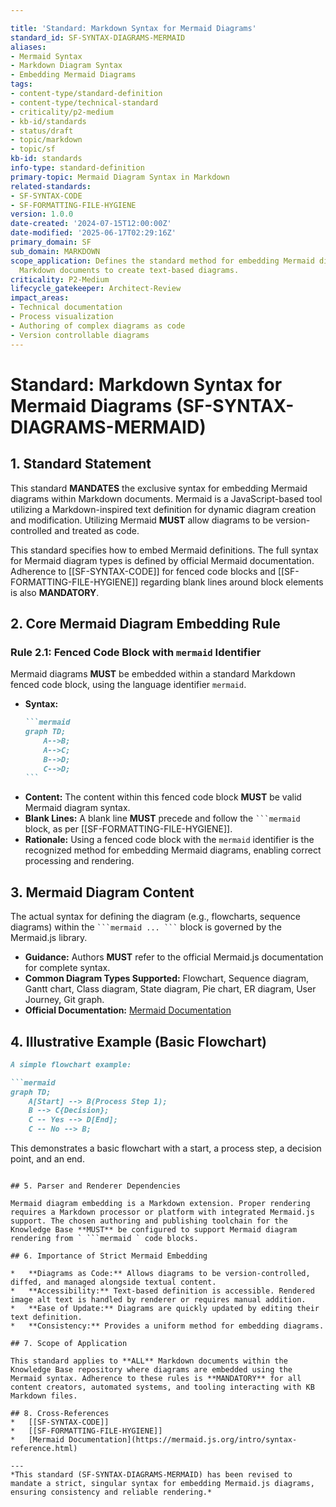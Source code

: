 ```yaml
---

title: 'Standard: Markdown Syntax for Mermaid Diagrams'
standard_id: SF-SYNTAX-DIAGRAMS-MERMAID
aliases:
- Mermaid Syntax
- Markdown Diagram Syntax
- Embedding Mermaid Diagrams
tags:
- content-type/standard-definition
- content-type/technical-standard
- criticality/p2-medium
- kb-id/standards
- status/draft
- topic/markdown
- topic/sf
kb-id: standards
info-type: standard-definition
primary-topic: Mermaid Diagram Syntax in Markdown
related-standards:
- SF-SYNTAX-CODE
- SF-FORMATTING-FILE-HYGIENE
version: 1.0.0
date-created: '2024-07-15T12:00:00Z'
date-modified: '2025-06-17T02:29:16Z'
primary_domain: SF
sub_domain: MARKDOWN
scope_application: Defines the standard method for embedding Mermaid diagrams within
  Markdown documents to create text-based diagrams.
criticality: P2-Medium
lifecycle_gatekeeper: Architect-Review
impact_areas:
- Technical documentation
- Process visualization
- Authoring of complex diagrams as code
- Version controllable diagrams
---
```

# Standard: Markdown Syntax for Mermaid Diagrams (SF-SYNTAX-DIAGRAMS-MERMAID)

## 1. Standard Statement

This standard **MANDATES** the exclusive syntax for embedding Mermaid diagrams within Markdown documents. Mermaid is a JavaScript-based tool utilizing a Markdown-inspired text definition for dynamic diagram creation and modification. Utilizing Mermaid **MUST** allow diagrams to be version-controlled and treated as code.

This standard specifies how to embed Mermaid definitions. The full syntax for Mermaid diagram types is defined by official Mermaid documentation. Adherence to [[SF-SYNTAX-CODE]] for fenced code blocks and [[SF-FORMATTING-FILE-HYGIENE]] regarding blank lines around block elements is also **MANDATORY**.

## 2. Core Mermaid Diagram Embedding Rule

### Rule 2.1: Fenced Code Block with `mermaid` Identifier
Mermaid diagrams **MUST** be embedded within a standard Markdown fenced code block, using the language identifier `mermaid`.
*   **Syntax:**
    ````markdown
    ```mermaid
    graph TD;
        A-->B;
        A-->C;
        B-->D;
        C-->D;
    ```
    ````
*   **Content:** The content within this fenced code block **MUST** be valid Mermaid diagram syntax.
*   **Blank Lines:** A blank line **MUST** precede and follow the ` ```mermaid ` block, as per [[SF-FORMATTING-FILE-HYGIENE]].
*   **Rationale:** Using a fenced code block with the `mermaid` identifier is the recognized method for embedding Mermaid diagrams, enabling correct processing and rendering.

## 3. Mermaid Diagram Content

The actual syntax for defining the diagram (e.g., flowcharts, sequence diagrams) within the ` ```mermaid ... ``` ` block is governed by the Mermaid.js library.
*   **Guidance:** Authors **MUST** refer to the official Mermaid.js documentation for complete syntax.
*   **Common Diagram Types Supported:** Flowchart, Sequence diagram, Gantt chart, Class diagram, State diagram, Pie chart, ER diagram, User Journey, Git graph.
*   **Official Documentation:** [Mermaid Documentation](https://mermaid.js.org/intro/syntax-reference.html)

## 4. Illustrative Example (Basic Flowchart)

```markdown
A simple flowchart example:

```mermaid
graph TD;
    A[Start] --> B(Process Step 1);
    B --> C{Decision};
    C -- Yes --> D[End];
    C -- No --> B;
```

This demonstrates a basic flowchart with a start, a process step, a decision point, and an end.
```

## 5. Parser and Renderer Dependencies

Mermaid diagram embedding is a Markdown extension. Proper rendering requires a Markdown processor or platform with integrated Mermaid.js support. The chosen authoring and publishing toolchain for the Knowledge Base **MUST** be configured to support Mermaid diagram rendering from ` ```mermaid ` code blocks.

## 6. Importance of Strict Mermaid Embedding

*   **Diagrams as Code:** Allows diagrams to be version-controlled, diffed, and managed alongside textual content.
*   **Accessibility:** Text-based definition is accessible. Rendered image alt text is handled by renderer or requires manual addition.
*   **Ease of Update:** Diagrams are quickly updated by editing their text definition.
*   **Consistency:** Provides a uniform method for embedding diagrams.

## 7. Scope of Application

This standard applies to **ALL** Markdown documents within the Knowledge Base repository where diagrams are embedded using the Mermaid syntax. Adherence to these rules is **MANDATORY** for all content creators, automated systems, and tooling interacting with KB Markdown files.

## 8. Cross-References
*   [[SF-SYNTAX-CODE]]
*   [[SF-FORMATTING-FILE-HYGIENE]]
*   [Mermaid Documentation](https://mermaid.js.org/intro/syntax-reference.html)

---
*This standard (SF-SYNTAX-DIAGRAMS-MERMAID) has been revised to mandate a strict, singular syntax for embedding Mermaid.js diagrams, ensuring consistency and reliable rendering.*
